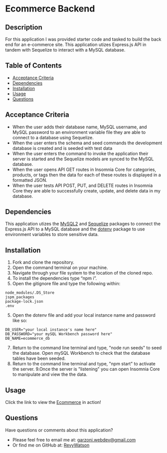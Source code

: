 # Ecommerce Backend

## Description

For this application I was provided starter code and tasked to build the back end for an e-commerce site. This application utizes Express.js API in tandem with Sequelize to interact with a MySQL database.

## Table of Contents

  - [Acceptance Criteria](#acceptance-criteria)
  - [Dependencies](#dependencies)
  - [Installation](#installation)
  - [Usage](#usage)
  - [Questions](#questions)

## Acceptance Criteria
* When the user adds their database name, MySQL username, and MySQL password to an environment variable file they are able to connect to a database using Sequelize.
* When the user enters the schema and seed commands the development database is created and is seeded with test data
* When the user enters the command to invoke the application their server is started and the Sequelize models are synced to the MySQL database.
* When the user opens API GET routes in Insomnia Core for categories, products, or tags then the data for each of these routes is displayed in a formatted JSON.
* When the user tests API POST, PUT, and DELETE routes in Insomnia Core they are able to successfully create, update, and delete data in my database.

## Dependencies

This application utizes the [MySQL2](https://www.npmjs.com/package/mysql2) and [Sequelize](https://www.npmjs.com/package/sequelize) packages to connect the Express.js API to a MySQL database and the [dotenv](https://www.npmjs.com/package/dotenv) package to use environment variables to store sensitive data.

## Installation

1. Fork and clone the repository.  
2. Open the command terminal on your machine.
2. Navigate through your file system to the location of the cloned repo.
3. To install the dependencies type “npm i”.
4. Open the gitignore file and type the following within:
```
node_modules/.DS_Store
jspm_packages
package-lock.json
.env
```
5. Open the dotenv file and add your local instance name and password like so:
```
DB_USER="your local instance's name here"
DB_PASSWORD="your mySQL Workbench password here"
DB_NAME=ecommerce_db
```
7. Return to the command line terminal and type, "node run seeds" to seed the database. Open mySQL Workbench to check that the database tables have been seeded.
8. Return to the command line terminal and type, "npm start" to activate the server.
9.Once the server is "listening" you can open Insomnia Core to manipulate and view the the data.

  ## Usage

Click the link to view the [Ecommerce]() in action!

  ## Questions

  Have questions or comments about this application?

  - Please feel free to email me at: garzoni.webdev@gmail.com
  - Or find me on GitHub at: [RevyWatson](https://github.com/RevyWatson)